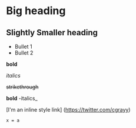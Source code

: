 # Big heading
## Slightly Smaller heading

* Bullet 1
* Bullet 2

**bold**

*italics*

~~strikethrough~~

__bold__
-italics_

[I'm an inline style link] (https://twitter.com/cgrayy)

```
x = a
```
